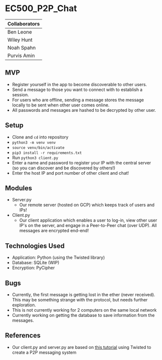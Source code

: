 # EC500_P2P_Chat

| Collaborators               |
| --------------------------- |
| Ben Leone                   |
| Wiley Hunt                  |
| Noah Spahn                  |
| Purvis Amin                 |


## MVP

- Register yourself in the app to become discoverable to other users.
- Send a message to those you want to connect with to establish a session.
- For users who are offline, sending a message stores the message locally to be sent when other user comes online.
- All passwords and messages are hashed to be decrypted by other user.

## Setup

- Clone and `cd` into repository
- `python3 -m venv venv`
- `source venv/bin/activate`
- `pip3 install -r requirements.txt`
- Run `python3 client.py` 
- Enter a name and password to register your IP with the central server (so you can discover and be discovered by others!)
- Enter the host IP and port number of other client and chat!

## Modules

- Server.py
    - Our remote server (hosted on GCP) which keeps track of users and IPs!
- Client.py
    - Our client application which enables a user to log-in, view other user IP's on the server, and engage in a Peer-to-Peer chat (over UDP). All messages are encrypted end-end!

## Technologies Used

- Application: Python (using the Twisted library)
- Database: SQLite (WIP)
- Encryption: PyCipher

## Bugs
- Currently, the first message is getting lost in the ether (never received). This may be something strange with the protocol, but needs further exploration.
- This is not currently working for 2 computers on the same local network
- Currently working on getting the database to save information from the messages.

## References
- Our client.py and server.py are based on [this tutorial](https://www.youtube.com/watch?v=1Fay1pjttLg) using Twisted to create a P2P messaging system
